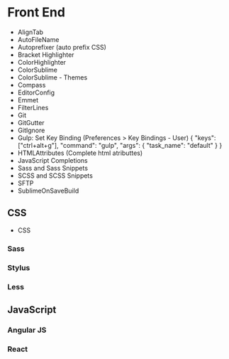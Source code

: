 # Front End

* AlignTab
* AutoFileName
* Autoprefixer (auto prefix CSS)
* Bracket Highlighter
* ColorHighlighter
* ColorSublime
* ColorSublime - Themes
* Compass
* EditorConfig
* Emmet
* FilterLines
* Git
* GitGutter
* GitIgnore
* Gulp: Set Key Binding (Preferences > Key Bindings - User) { "keys": ["ctrl+alt+g"], "command": "gulp", "args": { "task_name": "default" } }		
* HTMLAttributes (Complete html atributtes)
* JavaScript Completions
* Sass and Sass Snippets
* SCSS and SCSS Snippets
* SFTP
* SublimeOnSaveBuild

## CSS
* CSS

### Sass

### Stylus

### Less

## JavaScript

### Angular JS

### React
